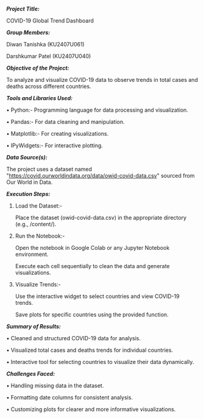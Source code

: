 _**Project Title:**_

COVID-19 Global Trend Dashboard



_**Group Members:**_

Diwan Tanishka (KU2407U061)

Darshkumar Patel (KU2407U040)



_**Objective of the Project:**_

To analyze and visualize COVID-19 data to observe trends in total cases and deaths across different countries.



_**Tools and Libraries Used:**_

• Python:- Programming language for data processing and visualization.

• Pandas:- For data cleaning and manipulation.

• Matplotlib:- For creating visualizations.

• IPyWidgets:- For interactive plotting.



_**Data Source(s):**_

The project uses a dataset named "https://covid.ourworldindata.org/data/owid-covid-data.csv" sourced from Our World in Data.


_**Execution Steps:**_

1. Load the Dataset:-

   Place the dataset (owid-covid-data.csv) in the appropriate directory (e.g., /content/).


2. Run the Notebook:-

   Open the notebook in Google Colab or any Jupyter Notebook environment.


   Execute each cell sequentially to clean the data and generate visualizations.


3. Visualize Trends:-

   Use the interactive widget to select countries and view COVID-19 trends.


   Save plots for specific countries using the provided function.
   


_**Summary of Results:**_

• Cleaned and structured COVID-19 data for analysis.

• Visualized total cases and deaths trends for individual countries.

• Interactive tool for selecting countries to visualize their data dynamically.



_**Challenges Faced:**_

• Handling missing data in the dataset.

• Formatting date columns for consistent analysis.

• Customizing plots for clearer and more informative visualizations.
